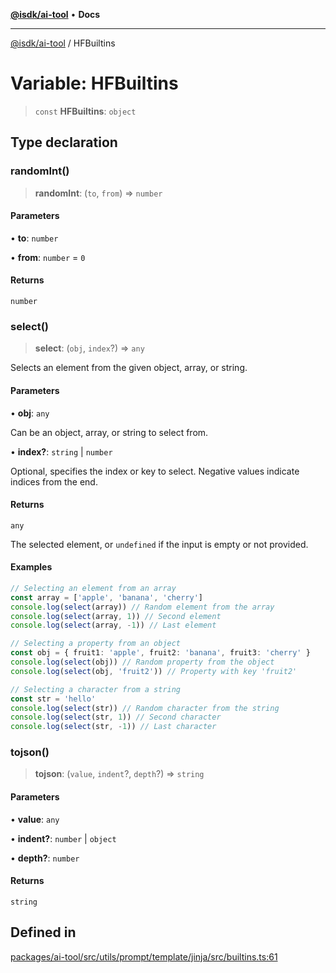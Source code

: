 [**@isdk/ai-tool**](../README.md) • **Docs**

***

[@isdk/ai-tool](../globals.md) / HFBuiltins

# Variable: HFBuiltins

> `const` **HFBuiltins**: `object`

## Type declaration

### randomInt()

> **randomInt**: (`to`, `from`) => `number`

#### Parameters

• **to**: `number`

• **from**: `number` = `0`

#### Returns

`number`

### select()

> **select**: (`obj`, `index`?) => `any`

Selects an element from the given object, array, or string.

#### Parameters

• **obj**: `any`

Can be an object, array, or string to select from.

• **index?**: `string` \| `number`

Optional, specifies the index or key to select. Negative values indicate indices from the end.

#### Returns

`any`

The selected element, or `undefined` if the input is empty or not provided.

#### Examples

```ts
// Selecting an element from an array
const array = ['apple', 'banana', 'cherry']
console.log(select(array)) // Random element from the array
console.log(select(array, 1)) // Second element
console.log(select(array, -1)) // Last element
```

```ts
// Selecting a property from an object
const obj = { fruit1: 'apple', fruit2: 'banana', fruit3: 'cherry' }
console.log(select(obj)) // Random property from the object
console.log(select(obj, 'fruit2')) // Property with key 'fruit2'
```

```ts
// Selecting a character from a string
const str = 'hello'
console.log(select(str)) // Random character from the string
console.log(select(str, 1)) // Second character
console.log(select(str, -1)) // Last character
```

### tojson()

> **tojson**: (`value`, `indent`?, `depth`?) => `string`

#### Parameters

• **value**: `any`

• **indent?**: `number` \| `object`

• **depth?**: `number`

#### Returns

`string`

## Defined in

[packages/ai-tool/src/utils/prompt/template/jinja/src/builtins.ts:61](https://github.com/isdk/ai-tool.js/blob/5f9f0083c734722103ff5468e424b48c212a55f0/src/utils/prompt/template/jinja/src/builtins.ts#L61)
